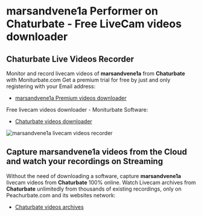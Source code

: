 # marsandvene1a Performer on Chaturbate - Free LiveCam videos downloader

## Chaturbate Live Videos Recorder

Monitor and record livecam videos of **marsandvene1a** from **Chaturbate** with Moniturbate.com
Get a premium trial for free by just and only registering with your Email address:
* [marsandvene1a Premium videos downloader](https://moniturbate.com/request-demo-licence-key.html)

Free livecam videos downloader - Moniturbate Software:
* [Chaturbate videos downloader](https://moniturbate.com/moniturbate-download-software.html)

![marsandvene1a livecam videos recorder](https://peachurnet.com/templates/moniturbate-software.png)


## Capture marsandvene1a videos from the Cloud and watch your recordings on Streaming

Without the need of downloading a software, capture **marsandvene1a** livecam videos from **Chaturbate** 100% online.
Watch Livecam archives from **Chaturbate** unlimitedly from thousands of existing recordings, only on Peachurbate.com and its websites network:
* [Chaturbate videos archives](https://peachurnet.com/)
